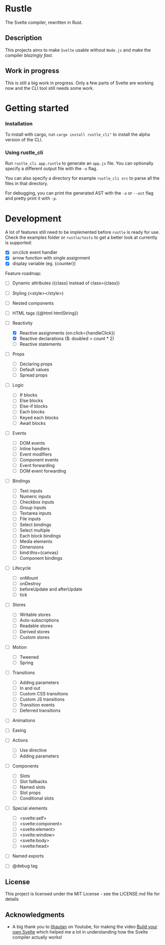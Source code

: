 # Rustle

The Svelte compiler, rewritten in Rust.

## Description

This projects aims to make `Svelte` usable without `Node.js` and make the compiler _blazingly fast_.

## Work in progress

This is still a big work in progress. Only a few parts of Svelte are working now and the CLI tool still needs some work.

# Getting started

### Installation

To install with cargo, run `cargo install rustle_cli"` to install the alpha version of the CLI.

### Using rustle_cli

Run `rustle_cli app.rustle` to generate an `app.js` file. You can optionally specify a different output file with the `-o` flag.

You can also specify a directory for example `rustle_cli src` to parse all the files in that directory.

For debugging, you can print the generated AST with the `-a` or `--ast` flag and pretty print it with `-p`.

# Development

A lot of features still need to be implemented before `rustle` is ready for use. Check the examples folder or `rustle/tests` to get a better look at currently is supported:

- [x] on:click event handler
- [x] arrow function with single assignment
- [x] display variable (eg. {counter})

Feature roadmap:
- [ ] Dynamic attributes ({class} instead of class={class})
- [ ] Styling (&lt;style&gt;&lt;/style&gt;)
- [ ] Nested components
- [ ] HTML tags ({@html htmlString})
- [ ] Reactivity
	- [x] Reactive assignments (on:click={handleClick})
	- [x] Reactive declarations ($: doubled = count * 2)
	- [ ] Reactive statements
- [ ] Props
	- [ ] Declaring props
	- [ ] Default values
	- [ ] Spread props
- [ ] Logic
	- [ ] If blocks
	- [ ] Else blocks
	- [ ] Else-if blocks
	- [ ] Each blocks
	- [ ] Keyed each blocks
	- [ ] Await blocks
- [ ] Events
	- [ ] DOM events
	- [ ] Inline handlers
	- [ ] Event modifiers
	- [ ] Component events
	- [ ] Event forwarding
	- [ ] DOM event forwarding
- [ ] Bindings
	- [ ] Text inputs
	- [ ] Numeric inputs
	- [ ] Checkbox inputs
	- [ ] Group inputs
	- [ ] Textarea inputs
	- [ ] File inputs
	- [ ] Select bindings
	- [ ] Select multiple
	- [ ] Each block bindings
	- [ ] Media elements
	- [ ] Dimensions
	- [ ] bind:this={canvas}
	- [ ] Component bindings
- [ ] Lifecycle
	- [ ] onMount
	- [ ] onDestroy
	- [ ] beforeUpdate and afterUpdate
	- [ ] tick
- [ ] Stores
	- [ ] Writable stores
	- [ ] Auto-subscriptions
	- [ ] Readable stores
	- [ ] Derived stores
	- [ ] Custom stores
- [ ] Motion
	- [ ] Tweened
	- [ ] Spring
- [ ] Transitions
	- [ ] Adding parameters
	- [ ] In and out
	- [ ] Custom CSS transitions
	- [ ] Custom JS transitions
	- [ ] Transition events
	- [ ] Deferred transitions
- [ ] Animations
- [ ] Easing
- [ ] Actions
	- [ ] Use directive
	- [ ] Adding parameters
- [ ] Components
	- [ ] Slots
	- [ ] Slot fallbacks
	- [ ] Named slots
	- [ ] Slot props
	- [ ] Conditional slots
- [ ] Special elements
	- [ ] &lt;svelte:self&gt;
	- [ ] &lt;svelte:component&gt;
	- [ ] &lt;svelte:element&gt;
	- [ ] &lt;svelte:window&gt;
	- [ ] &lt;svelte:body&gt;
	- [ ] &lt;svelte:head&gt;
- [ ] Named exports
- [ ] @debug tag


## License

This project is licensed under the MIT License - see the LICENSE.md file for details

## Acknowledgments

* A big thank you to [lihautan](https://www.youtube.com/c/lihautan) on Youtube, for making the video [Build your own Svelte](https://www.youtube.com/watch?v=mwvyKGw2CzU) which helped me a lot in understanding how the Svelte compiler actually works!
